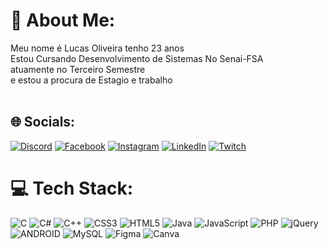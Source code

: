 # 💫 About Me:
Meu nome é Lucas Oliveira tenho 23 anos <br> Estou Cursando Desenvolvimento de Sistemas No Senai-FSA<br>atuamente no Terceiro Semestre <br>e estou a procura de Estagio e trabalho<br> <br>


## 🌐 Socials:
[![Discord](https://img.shields.io/badge/Discord-%237289DA.svg?logo=discord&logoColor=white)](https://discord.gg/motordechevette) [![Facebook](https://img.shields.io/badge/Facebook-%231877F2.svg?logo=Facebook&logoColor=white)](https://www.facebook.com/profile.php?id=100008316167838) [![Instagram](https://img.shields.io/badge/Instagram-%23E4405F.svg?logo=Instagram&logoColor=white)](https://www.instagram.com/lucas_ol1veira/) [![LinkedIn](https://img.shields.io/badge/LinkedIn-%230077B5.svg?logo=linkedin&logoColor=white)](https://www.linkedin.com/in/lucas-santos-4bbaa6236) [![Twitch](https://img.shields.io/badge/Twitch-%239146FF.svg?logo=Twitch&logoColor=white)](https://twitch.tv/lucaschevette) 

# 💻 Tech Stack:
![C](https://img.shields.io/badge/c-%2300599C.svg?style=for-the-badge&logo=c&logoColor=white) ![C#](https://img.shields.io/badge/c%23-%23239120.svg?style=for-the-badge&logo=c-sharp&logoColor=white) ![C++](https://img.shields.io/badge/c++-%2300599C.svg?style=for-the-badge&logo=c%2B%2B&logoColor=white) ![CSS3](https://img.shields.io/badge/css3-%231572B6.svg?style=for-the-badge&logo=css3&logoColor=white) ![HTML5](https://img.shields.io/badge/html5-%23E34F26.svg?style=for-the-badge&logo=html5&logoColor=white) ![Java](https://img.shields.io/badge/java-%23ED8B00.svg?style=for-the-badge&logo=java&logoColor=white) ![JavaScript](https://img.shields.io/badge/javascript-%23323330.svg?style=for-the-badge&logo=javascript&logoColor=%23F7DF1E) ![PHP](https://img.shields.io/badge/php-%23777BB4.svg?style=for-the-badge&logo=php&logoColor=white) ![jQuery](https://img.shields.io/badge/jquery-%230769AD.svg?style=for-the-badge&logo=jquery&logoColor=white) ![ANDROID](https://img.shields.io/badge/android-%2320232a.svg?style=for-the-badge&logo=android&logoColor=%a4c639) ![MySQL](https://img.shields.io/badge/mysql-%2300f.svg?style=for-the-badge&logo=mysql&logoColor=white) 	![Figma](https://img.shields.io/badge/figma-%23F24E1E.svg?style=for-the-badge&logo=figma&logoColor=white) ![Canva](https://img.shields.io/badge/Canva-%2300C4CC.svg?style=for-the-badge&logo=Canva&logoColor=white)
